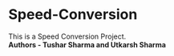 # Speed-Conversion
This is a Speed Conversion Project.
<br>
<b>Authors - Tushar Sharma and Utkarsh Sharma</b>
